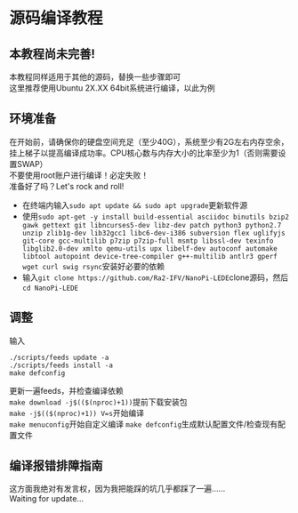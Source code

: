 # 源码编译教程
## 本教程尚未完善!
本教程同样适用于其他的源码，替换一些步骤即可  
这里推荐使用Ubuntu 2X.XX 64bit系统进行编译，以此为例  
## 环境准备
在开始前，请确保你的硬盘空间充足（至少40G），系统至少有2G左右内存空余，挂上梯子以提高编译成功率。CPU核心数与内存大小的比率至少为1（否则需要设置SWAP）  
不要使用root账户进行编译！必定失败！  
准备好了吗？Let's rock and roll!  
* 在终端内输入`sudo apt update && sudo apt upgrade`更新软件源  
* 使用`sudo apt-get -y install build-essential asciidoc binutils bzip2 gawk gettext git libncurses5-dev libz-dev patch python3 python2.7 unzip zlib1g-dev lib32gcc1 libc6-dev-i386 subversion flex uglifyjs git-core gcc-multilib p7zip p7zip-full msmtp libssl-dev texinfo libglib2.0-dev xmlto qemu-utils upx libelf-dev autoconf automake libtool autopoint device-tree-compiler g++-multilib antlr3 gperf wget curl swig rsync`安装好必要的依赖  
* 输入`git clone https://github.com/Ra2-IFV/NanoPi-LEDE`clone源码，然后`cd NanoPi-LEDE`  
## 调整
输入
```
./scripts/feeds update -a
./scripts/feeds install -a
make defconfig
```
更新一遍feeds，并检查编译依赖  
`make download -j$(($(nproc)+1))`提前下载安装包  
`make -j$(($(nproc)+1)) V=s`开始编译  
`make menuconfig`开始自定义编译
`make defconfig`生成默认配置文件/检查现有配置文件
## 编译报错排障指南
这方面我绝对有发言权，因为我把能踩的坑几乎都踩了一遍......  
Waiting for update...
